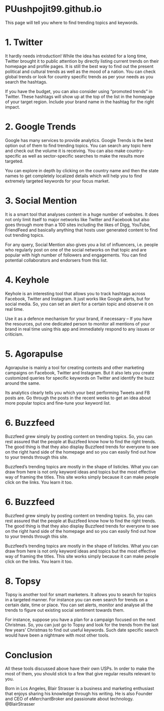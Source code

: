 # PUushpojit99.github.io

This page will tell you where to find trending topics and keywords.

# 1. Twitter

It hardly needs introduction! While the idea has existed for a long time, Twitter brought it to public attention by directly listing current trends on their homepage and profile pages. It is still the best way to find out the present political and cultural trends as well as the mood of a nation. You can check global trends or look for country specific trends as per your needs as you search the hashtags.

If you have the budget, you can also consider using “promoted trends” in Twitter. These hashtags will show up at the top of the list in the homepage of your target region. Include your brand name in the hashtag for the right impact.


# 2. Google Trends

Google has many services to provide analytics. Google Trends is the best option out of them to find trending topics. You can search any topic here and check out the volume it is receiving. You can also make country-specific as well as sector-specific searches to make the results more targeted.

You can explore in depth by clicking on the country name and then the state names to get completely localized details which will help you to find extremely targeted keywords for your focus market.


# 3. Social Mention

It is a smart tool that analyses content in a huge number of websites. It does not only limit itself to major networks like Twitter and Facebook but also goes through more than a 100 sites including the likes of Digg, YouTube, FriendFeed and basically anything that hosts user generated content to find out trending topics.

For any query, Social Mention also gives you a list of influencers, i.e. people who regularly post on one of the social networks on that topic and are popular with high number of followers and engagements. You can find potential collaborators and endorsers from this list.


# 4. Keyhole

Keyhole is an interesting tool that allows you to track hashtags across Facebook, Twitter and Instagram. It just works like Google alerts, but for social media. So, you can set an alert for a certain topic and observe it on real time.

Use it as a defence mechanism for your brand, if necessary – If you have the resources, put one dedicated person to monitor all mentions of your brand in real time using this app and immediately respond to any issues or criticism.


# 5. Agorapulse

Agorapulse is mainly a tool for creating contests and other marketing campaigns on Facebook, Twitter and Instagram. But it also lets you create customized queries for specific keywords on Twitter and identify the buzz around the same.

Its analytics clearly tells you which your best performing Tweets and FB posts are. Go through the posts in the recent weeks to get an idea about more popular topics and fine-tune your keyword list.


# 6. Buzzfeed

Buzzfeed grew simply by posting content on trending topics. So, you can rest assured that the people at Buzzfeed know how to find the right trends. The good thing is that they also display Buzzfeed trends for everyone to see on the right hand side of the homepage and so you can easily find out how to your trends through this site.

Buzzfeed’s trending topics are mostly in the shape of listicles. What you can draw from here is not only keyword ideas and topics but the most effective way of framing the titles. This site works simply because it can make people click on the links. You learn it too.


# 6. Buzzfeed

Buzzfeed grew simply by posting content on trending topics. So, you can rest assured that the people at Buzzfeed know how to find the right trends. The good thing is that they also display Buzzfeed trends for everyone to see on the right hand side of the homepage and so you can easily find out how to your trends through this site.

Buzzfeed’s trending topics are mostly in the shape of listicles. What you can draw from here is not only keyword ideas and topics but the most effective way of framing the titles. This site works simply because it can make people click on the links. You learn it too.


# 8. Topsy

Topsy is another tool for smart marketers. It allows you to search for topics in a targeted manner. For instance you can even search for trends on a certain date, time or place. You can set alerts, monitor and analyse all the trends to figure out existing social sentiment towards them.

For instance, suppose you have a plan for a campaign focused on the next Christmas. So, you can just go to Topsy and look for the trends from the last few years’ Christmas to find out useful keywords. Such date specific search would have been a nightmare with most other tools.


# Conclusion

All these tools discussed above have their own USPs. In order to make the most of them, you should stick to a few that give regular results relevant to you.

Born in Los Angeles, Blair Strasser is a business and marketing enthusiast that enjoys sharing his knowledge through his writing. He is also Founder and CEO of eMerchantBroker and passionate about technology. @BlairStrasser

